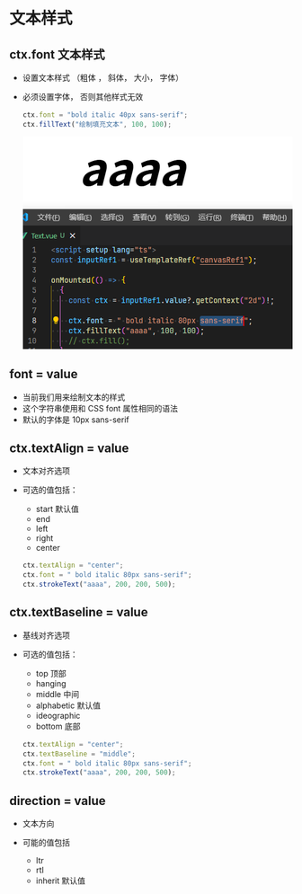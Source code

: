 # 文本样式

## ctx.font 文本样式

+ 设置文本样式 （粗体 ， 斜体， 大小， 字体）
+ 必须设置字体， 否则其他样式无效

  ```js
  ctx.font = "bold italic 40px sans-serif";
  ctx.fillText("绘制填充文本", 100, 100);
  ```

  ![alt text](images/fillText.png)

## font = value

+ 当前我们用来绘制文本的样式
+ 这个字符串使用和 CSS font 属性相同的语法
+ 默认的字体是 10px sans-serif

## ctx.textAlign = value

+ 文本对齐选项
+ 可选的值包括：

  + start 默认值
  + end
  + left
  + right
  + center

  ```js
  ctx.textAlign = "center";
  ctx.font = " bold italic 80px sans-serif";
  ctx.strokeText("aaaa", 200, 200, 500);
  ```

## ctx.textBaseline = value

+ 基线对齐选项
+ 可选的值包括：

  + top 顶部
  + hanging
  + middle 中间
  + alphabetic 默认值
  + ideographic
  + bottom 底部

  ```js
  ctx.textAlign = "center";
  ctx.textBaseline = "middle";
  ctx.font = " bold italic 80px sans-serif";
  ctx.strokeText("aaaa", 200, 200, 500);
  ```

## direction = value

+ 文本方向

+ 可能的值包括

  + ltr
  + rtl
  + inherit 默认值
